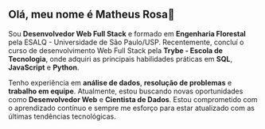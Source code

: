 ## Olá, meu nome é Matheus Rosa👋


Sou **Desenvolvedor Web Full Stack** e formado em **Engenharia Florestal** pela ESALQ - Universidade de São Paulo/USP. Recentemente, concluí o curso de desenvolvimento Web Full Stack pela **Trybe - Escola de Tecnologia**, onde adquiri as principais habilidades práticas em **SQL**, **JavaScript** e **Python**.

Tenho experiência em **análise de dados**, **resolução de problemas** e **trabalho em equipe**. Atualmente, estou buscando novas oportunidades como **Desenvolvedor Web** e **Cientista de Dados**. Estou comprometido com o aprendizado contínuo e sempre me esforço para estar atualizado com as últimas tendências tecnológicas.
